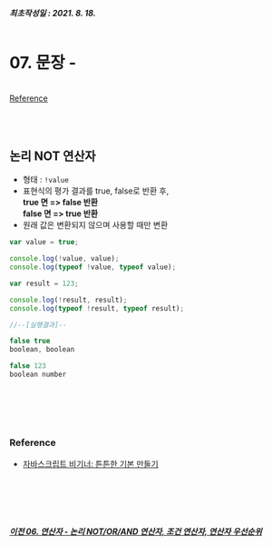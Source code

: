 ##### 최초작성일 : 2021. 8. 18.<br><br>
# 07. 문장 - 
[]()  
[Reference](#reference)

<br><br>

## **논리 NOT 연산자**
- 형태 : `!value`
- 표현식의 평가 결과를 true, false로 반환 후,<br>
**true 면 => false 반환<br>
false 면 => true 반환**
- 원래 값은 변환되지 않으며 사용할 때만 변환

```js
var value = true;

console.log(!value, value);
console.log(typeof !value, typeof value);

var result = 123;

console.log(!result, result);
console.log(typeof !result, typeof result);

//--[실행결과]--

false true
boolean, boolean

false 123
boolean number
```

<br><br>
---
### **Reference**
- [자바스크립트 비기너: 튼튼한 기본 만들기](https://www.inflearn.com/course/%EC%9E%90%EB%B0%94%EC%8A%A4%ED%81%AC%EB%A6%BD%ED%8A%B8-%EB%B9%84%EA%B8%B0%EB%84%88)

<br><br>
---
##### [이전 06. 연산자 - 논리 NOT/OR/AND 연산자, 조건 연산자, 연산자 우선순위](https://github.com/mansaout/TIL/blob/main/Javascript/06_basic_operator.md)